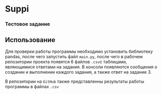 # Suppi
### Тестовое задание

## Использование

Для проверки работы программы необходимо установить библиотеку pandas, после чего запустить файл `main.py`, после чего в рабочем репозитории проекта появятся 6 файлов `.csv`с таблицами, являющимися ответами на задания.
В консоли появляются сообщения о создании и выполнении каждого задания, а также ответ на задание 3.

В репозитории на `GitHub` также представленны результаты работы программы в файлах `.csv`
